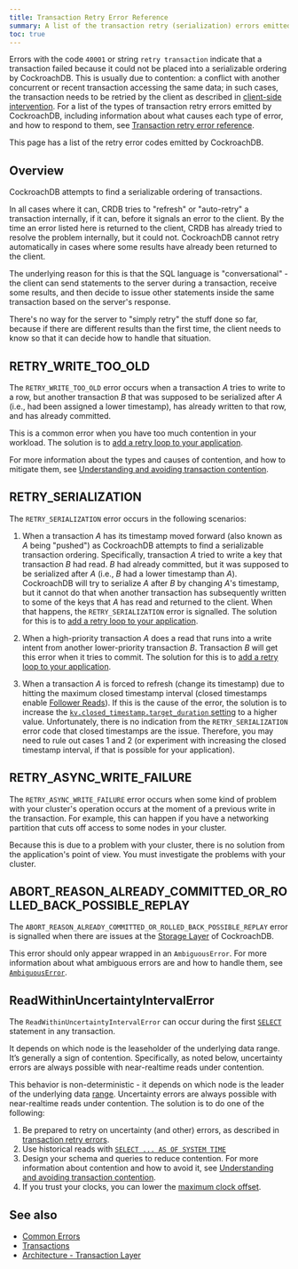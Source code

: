 ```yaml
---
title: Transaction Retry Error Reference
summary: A list of the transaction retry (serialization) errors emitted by CockroachDB, including likely causes and user actions for mitigation.
toc: true
---
```


Errors with the code `40001` or string `retry transaction` indicate that a transaction failed because it could not be placed into a serializable ordering by CockroachDB.  This is usually due to contention: a conflict with another concurrent or recent transaction accessing the same data; in such cases, the transaction needs to be retried by the client as described in [client-side intervention](#client-side-intervention).  For a list of the types of transaction retry errors emitted by CockroachDB, including information about what causes each type of error, and how to respond to them, see [Transaction retry error reference](transaction-retry-error-reference.html).

This page has a list of the retry error codes emitted by CockroachDB.

## Overview

CockroachDB attempts to find a serializable ordering of transactions.

In all cases where it can, CRDB tries to "refresh" or "auto-retry" a transaction internally, if it can, before it signals an error to the client.  By the time an error listed here is returned to the client, CRDB has already tried to resolve the problem internally, but it could not.  CockroachDB cannot retry automatically in cases where some results have already been returned to the client.

The underlying reason for this is that the SQL language is "conversational" - the client can send statements to the server during a transaction, receive some results, and then decide to issue other statements inside the same transaction based on the server's response.

There's no way for the server to "simply retry" the stuff done so far, because if there are different results than the first time, the client needs to know so that it can decide how to handle that situation.

## RETRY_WRITE_TOO_OLD

The `RETRY_WRITE_TOO_OLD` error occurs when a transaction _A_ tries to write to a row, but another transaction _B_ that was supposed to be serialized after _A_ (i.e., had been assigned a lower timestamp), has already written to that row, and has already committed.

This is a common error when you have too much contention in your workload.   The solution is to [add a retry loop to your application](error-handling-and-troubleshooting.html#transaction-retry-errors).

For more information about the types and causes of contention, and how to mitigate them, see [Understanding and avoiding transaction contention](performance-best-practices-overview.html#understanding-and-avoiding-transaction-contention).

## RETRY_SERIALIZATION

The `RETRY_SERIALIZATION` error occurs in the following scenarios:

1. When a transaction _A_ has its timestamp moved forward (also known as _A_ being "pushed") as CockroachDB attempts to find a serializable transaction ordering. Specifically, transaction _A_ tried to write a key that transaction _B_ had read.  _B_ had already committed, but it was supposed to be serialized after _A_ (i.e., _B_ had a lower timestamp than _A_).  CockroachDB will try to serialize _A_ after _B_ by changing _A_'s timestamp, but it cannot do that when another transaction has subsequently written to some of the keys that _A_ has read and returned to the client.  When that happens, the `RETRY_SERIALIZATION` error is signalled.  The solution for this is to [add a retry loop to your application](error-handling-and-troubleshooting.html#transaction-retry-errors).

2. When a high-priority transaction _A_ does a read that runs into a write intent from another lower-priority transaction _B_.  Transaction _B_ will get this error when it tries to commit. The solution for this is to [add a retry loop to your application](error-handling-and-troubleshooting.html#transaction-retry-errors).

3. When a transaction _A_ is forced to refresh (change its timestamp) due to hitting the maximum closed timestamp interval (closed timestamps enable [Follower Reads](follower-reads.html#how-follower-reads-work)).  If this is the cause of the error, the solution is to increase the [`kv.closed_timestamp.target_duration` setting](settings.html) to a higher value.  Unfortunately, there is no indication from the `RETRY_SERIALIZATION` error code that closed timestamps are the issue.  Therefore, you may need to rule out cases 1 and 2 (or experiment with increasing the closed timestamp interval, if that is possible for your application).

## RETRY_ASYNC_WRITE_FAILURE

The `RETRY_ASYNC_WRITE_FAILURE` error occurs when some kind of problem with your cluster's operation occurs at the moment of a previous write in the transaction.  For example, this can happen if you have a networking partition that cuts off access to some nodes in your cluster.

Because this is due to a problem with your cluster, there is no solution from the application's point of view.  You must investigate the problems with your cluster.

## ABORT_REASON_ALREADY_COMMITTED_OR_ROLLED_BACK_POSSIBLE_REPLAY

The `ABORT_REASON_ALREADY_COMMITTED_OR_ROLLED_BACK_POSSIBLE_REPLAY` error is signalled when there are issues at the [Storage Layer](architecture/storage-layer.html) of CockroachDB.

This error should only appear wrapped in an `AmbiguousError`.  For more information about what ambiguous errors are and how to handle them, see [`AmbiguousError`](XXX).

## ReadWithinUncertaintyIntervalError

The `ReadWithinUncertaintyIntervalError` can occur during the first [`SELECT`](xxx) statement in any transaction.

It depends on which node is the leaseholder of the underlying data range. It’s generally a sign of contention. Specifically, as noted below, uncertainty errors are always possible with near-realtime reads under contention.

This behavior is non-deterministic - it depends on which node is the leader of the underlying data [range](xxx).  Uncertainty errors are always possible with near-realtime reads under contention. The solution is to do one of the following:

1. Be prepared to retry on uncertainty (and other) errors, as described in [transaction retry errors](error-handling-and-troubleshooting.html#transaction-retry-errors).
2. Use historical reads with [`SELECT ... AS OF SYSTEM TIME`](as-of-system-time.html)
3. Design your schema and queries to reduce contention.  For more information about contention and how to avoid it, see [Understanding and avoiding transaction contention](performance-best-practices-overview.html#understanding-and-avoiding-transaction-contention).
4. If you trust your clocks, you can lower the [maximum clock offset](xxx).

## See also

- [Common Errors](common-errors.html)
- [Transactions](transactions.html)
- [Architecture - Transaction Layer](architecture/transaction-layer.html)

